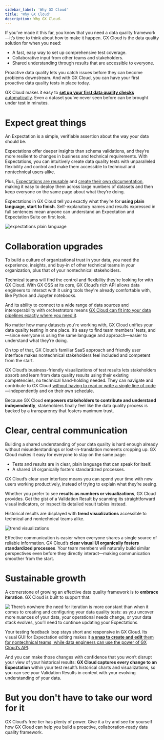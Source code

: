 ```yaml
---
sidebar_label: 'Why GX Cloud'
title: 'Why GX Cloud'
description: Why GX Cloud.
---
```


If you’ve made it this far, you know that you need a data quality framework—it’s time to think about how to make it happen. GX Cloud is the data quality solution for when you need:

- A fast, easy way to set up comprehensive test coverage.
- Collaborative input from other teams and stakeholders.
- Shared understanding through results that are accessible to everyone.

Proactive data quality lets you catch issues before they can become problems downstream. And with GX Cloud, you can have your first proactive data quality tests in place today.

GX Cloud makes it easy to [**set up your first data quality checks** automatically](/docs/cloud/expectation_suites/manage_expectation_suites#automatically-create-an-expectation-suite-that-tests-for-missing-data). Even a dataset you’ve never seen before can be brought under test in minutes.

# Expect great things

An Expectation is a simple, verifiable assertion about the way your data should be. 

Expectations offer deeper insights than schema validations, and they’re more resilient to changes in business and technical requirements. With Expectations, you can intuitively create data quality tests with unparalleled flexibility and control and make them accessible to technical and nontechnical users alike.

Plus, [Expectations are reusable](/docs/cloud/checkpoints/manage_checkpoints) and [create their own documentation](/docs/cloud/validations/manage_validations#view-validation-run-history), making it easy to deploy them across large numbers of datasets and then keep everyone on the same page about what they’re doing.

Expectations in GX Cloud tell you exactly what they’re for **using plain language, start to finish**. Self-explanatory names and results expressed in full sentences mean anyone can understand an Expectation and Expectation Suite on first look.

![expectations plain language](https://github.com/great-expectations/great_expectations/assets/118856238/1bd62263-f15e-4f3c-9509-f0371cd85f24)

# Collaboration upgrades

To build a culture of organizational trust in your data, you need the experience, insights, and buy-in of other technical teams in your organization, plus that of your nontechnical stakeholders.

Technical teams will find the control and flexibility they're looking for with GX Cloud. With GX OSS at its core, GX Cloud’s rich API allows data engineers to interact with it using tools they're already comfortable with, like Python and Jupyter notebooks.

And its ability to connect to a wide range of data sources and interoperability with orchestrators means [GX Cloud can fit into your data pipelines exactly where you need it](/docs/cloud/about_gx#gx-cloud-deployment-patterns).

No matter how many datasets you're working with, GX Cloud unifies your data quality testing in one place. It’s easy to find team members’ tests, and—since everyone is using the same language and approach—easier to understand what they’re doing. 

On top of that, GX Cloud’s familiar SaaS approach and friendly user interface makes nontechnical stakeholders feel included and competent from the start. 

GX Cloud’s business-friendly visualizations of test results lets stakeholders absorb and learn from data quality results using their existing competencies, no technical hand-holding needed. They can navigate and contribute to GX Cloud [without having to read or write a single line of code](/docs/cloud/about_gx#workflow-optimization)—independently and on their own schedule.

Because GX Cloud **empowers stakeholders to contribute and understand independently**, stakeholders finally feel like the data quality process is backed by a transparency that fosters maximum trust.

# Clear, central communication

Building a shared understanding of your data quality is hard enough already without misunderstandings or lost-in-translation moments cropping up. GX Cloud makes it easy for everyone to stay on the same page: 

- Tests and results are in clear, plain language that can speak for itself.
- A shared UI organically fosters standardized processes.

GX Cloud’s clear user interface means you can spend your time with new users working productively, instead of trying to explain what they’re seeing. 

Whether you prefer to see **results as numbers or visualizations**, GX Cloud provides. Get the gist of a Validation Result by scanning its straightforward visual indicators, or inspect its detailed result tables instead. 

Historical results are displayed with **trend visualizations** accessible to technical and nontechnical teams alike.

![trend visualizations](https://github.com/great-expectations/great_expectations/assets/118856238/2b1d75f2-cd11-49d0-8959-a8b51e960f42)

Effective communication is easier when everyone shares a single source of reliable information. GX Cloud’s **clear visual UI organically fosters standardized processes**. Your team members will naturally build similar perspectives even before they directly interact—making communication smoother from the start.

# Sustainable growth

A cornerstone of growing an effective data quality framework is to **embrace iteration**. GX Cloud is built to support that.

<img align ="left" src="https://images.ctfassets.net/ycwst8v1r2x5/4vizycJDExpfjBm7EnI51C/f8aa827ad34782aaba10bf8f96afa304/cloud-collaborate.png">

There’s nowhere the need for iteration is more constant than when it comes to creating and configuring your data quality tests: as you uncover more nuances of your data, your operational needs change, or your data stack evolves, you’ll need to continue updating your Expectations. 

Your testing feedback loop stays short and responsive in GX Cloud. Its visual GUI for Expectation editing makes it [**a snap to create and edit** them for nontechnical teams, while data engineers can use the power of GX Cloud’s API](/docs/cloud/expectations/manage_expectations#add-an-expectation). 

And you can make those changes with confidence that you won’t disrupt your view of your historical results: **GX Cloud captures every change to an Expectation** within your test result’s historical charts and visualizations, so you can see your Validation Results in context with your evolving understanding of your data. 

# But you don't have to take our word for it

GX Cloud’s free tier has plenty of power. Give it a try and see for yourself how GX Cloud can help you build a proactive, collaboration-ready data quality framework.
